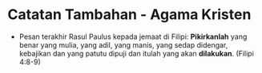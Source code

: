 # Catatan Tambahan - Agama Kristen

- Pesan terakhir Rasul Paulus kepada jemaat di Filipi: **Pikirkanlah** yang benar yang mulia, yang adil, yang manis, yang sedap didengar, kebajikan dan yang patutu dipuji dan itulah yang akan **dilakukan**. (Filipi 4:8-9)